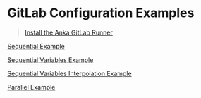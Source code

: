 # GitLab Configuration Examples

> [Install the Anka GitLab Runner](https://github.com/veertuinc/gitlab-runner/releases)

[Sequential Example](https://github.com/veertuinc/gitlab-examples/tree/sequential-example)

[Sequential Variables Example](https://github.com/veertuinc/gitlab-examples/tree/sequential-variables-example)

[Sequential Variables Interpolation Example](https://github.com/veertuinc/gitlab-examples/tree/sequential-variable-interpolation-example)

[Parallel Example](https://github.com/veertuinc/gitlab-examples/tree/parallel-example)
